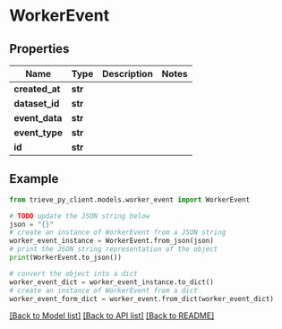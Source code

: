 # WorkerEvent


## Properties

Name | Type | Description | Notes
------------ | ------------- | ------------- | -------------
**created_at** | **str** |  | 
**dataset_id** | **str** |  | 
**event_data** | **str** |  | 
**event_type** | **str** |  | 
**id** | **str** |  | 

## Example

```python
from trieve_py_client.models.worker_event import WorkerEvent

# TODO update the JSON string below
json = "{}"
# create an instance of WorkerEvent from a JSON string
worker_event_instance = WorkerEvent.from_json(json)
# print the JSON string representation of the object
print(WorkerEvent.to_json())

# convert the object into a dict
worker_event_dict = worker_event_instance.to_dict()
# create an instance of WorkerEvent from a dict
worker_event_form_dict = worker_event.from_dict(worker_event_dict)
```
[[Back to Model list]](../README.md#documentation-for-models) [[Back to API list]](../README.md#documentation-for-api-endpoints) [[Back to README]](../README.md)


